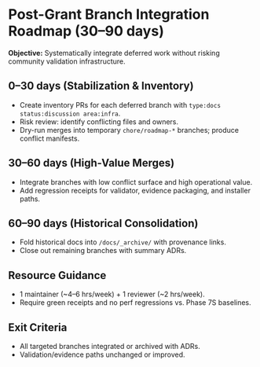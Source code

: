 # Post-Grant Branch Integration Roadmap (30–90 days)

**Objective:** Systematically integrate deferred work without risking community validation infrastructure.

## 0–30 days (Stabilization & Inventory)
- Create inventory PRs for each deferred branch with `type:docs status:discussion area:infra`.
- Risk review: identify conflicting files and owners.
- Dry-run merges into temporary `chore/roadmap-*` branches; produce conflict manifests.

## 30–60 days (High-Value Merges)
- Integrate branches with low conflict surface and high operational value.
- Add regression receipts for validator, evidence packaging, and installer paths.

## 60–90 days (Historical Consolidation)
- Fold historical docs into `/docs/_archive/` with provenance links.
- Close out remaining branches with summary ADRs.

## Resource Guidance
- 1 maintainer (~4–6 hrs/week) + 1 reviewer (~2 hrs/week).
- Require green receipts and no perf regressions vs. Phase 7S baselines.

## Exit Criteria
- All targeted branches integrated or archived with ADRs.
- Validation/evidence paths unchanged or improved.
